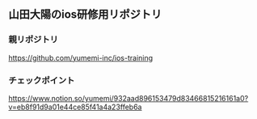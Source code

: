 ## 山田大陽のios研修用リポジトリ

### 親リポジトリ
https://github.com/yumemi-inc/ios-training

### チェックポイント
https://www.notion.so/yumemi/932aad896153479d83466815216161a0?v=eb8f91d9a01e44ce85f41a4a23ffeb6a
